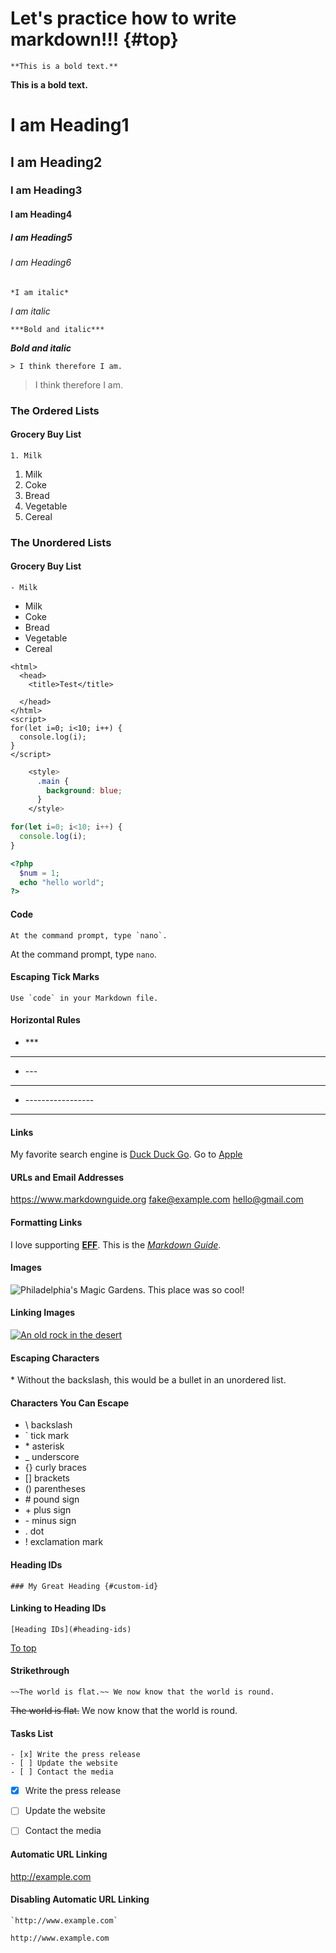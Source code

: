 # Let's practice how to write markdown!!! {#top}
~~~
**This is a bold text.**
~~~
**This is a bold text.**

# I am Heading1
## I am Heading2
### I am Heading3
#### I am Heading4
##### I am Heading5
###### I am Heading6
~~~
*I am italic*
~~~
*I am italic*
~~~
***Bold and italic***
~~~
***Bold and italic***
~~~
> I think therefore I am.
~~~
> I think therefore I am.

### The Ordered Lists

#### Grocery Buy List
~~~
1. Milk
~~~
1. Milk
2. Coke
3. Bread
4. Vegetable
5. Cereal


### The Unordered Lists

#### Grocery Buy List
~~~
- Milk
~~~
- Milk
- Coke
- Bread
- Vegetable
- Cereal

~~~
<html>
  <head> 
    <title>Test</title>
    
  </head>
</html>
<script>
for(let i=0; i<10; i++) {
  console.log(i);
}
</script>
~~~
```css
    <style>
      .main {
        background: blue;
      }
    </style>
```
```js
for(let i=0; i<10; i++) {
  console.log(i);
}
```
```php
<?php
  $num = 1;
  echo "hello world";
?>
```

#### Code
~~~
At the command prompt, type `nano`.
~~~
At the command prompt, type `nano`.


#### Escaping Tick Marks
``Use `code` in your Markdown file.``

#### Horizontal Rules
- \*\*\*
***
- \-\-\-
---
- \-\-\-\-\-\-\-\-\-\-\-\-\-\-\-\-\-
-----------------

#### Links
My favorite search engine is [Duck Duck Go](https://duckduckgo.com).
Go to [Apple](http://apple.com)

#### URLs and Email Addresses
<https://www.markdownguide.org>
<fake@example.com>
<hello@gmail.com>

#### Formatting Links
I love supporting **[EFF](https://eff.org)**.
This is the *[Markdown Guide](https://www.markdownguide.org)*.

#### Images
![Philadelphia's Magic Gardens. This place was so cool!](/assets/images/philly-magic-gardens.jpg "Philadelphia's Magic Gardens")

#### Linking Images
[![An old rock in the desert](/assets/images/shiprock.jpg "Shiprock, New Mexico by Beau Rogers")](https://www.flickr.com/photos/beaurogers/31833779864/in/photolist-Qv3rFw-34mt9F-a9Cmfy-5Ha3Zi-9msKdv-o3hgjr-hWpUte-4WMsJ1-KUQ8N-deshUb-vssBD-6CQci6-8AFCiD-zsJWT-nNfsgB-dPDwZJ-bn9JGn-5HtSXY-6CUhAL-a4UTXB-ugPum-KUPSo-fBLNm-6CUmpy-4WMsc9-8a7D3T-83KJev-6CQ2bK-nNusHJ-a78rQH-nw3NvT-7aq2qf-8wwBso-3nNceh-ugSKP-4mh4kh-bbeeqH-a7biME-q3PtTf-brFpgb-cg38zw-bXMZc-nJPELD-f58Lmo-bXMYG-bz8AAi-bxNtNT-bXMYi-bXMY6-bXMYv)

#### Escaping Characters
\* Without the backslash, this would be a bullet in an unordered list.

#### Characters You Can Escape
- \\    backslash <br>
- \`    tick mark <br>
- \*    asterisk <br>
- \_    underscore <br>
- \{\}  curly braces <br>
- \[\]  brackets <br>
- \(\)  parentheses <br>
- \#    pound sign <br>
- \+    plus sign <br>
- \-    minus sign <br>
- \.    dot <br>
- \!    exclamation mark <br>

#### Heading IDs
~~~
### My Great Heading {#custom-id}
~~~

#### Linking to Heading IDs
~~~
[Heading IDs](#heading-ids)
~~~
[To top](#top)

#### Strikethrough
~~~
~~The world is flat.~~ We now know that the world is round.
~~~
~~The world is flat.~~ We now know that the world is round.

#### Tasks List
~~~
- [x] Write the press release
- [ ] Update the website
- [ ] Contact the media
~~~
- [x] Write the press release
- [ ] Update the website
- [ ] Contact the media


#### Automatic URL Linking
http://example.com

#### Disabling Automatic URL Linking
~~~
`http://www.example.com`
~~~
`http://www.example.com`

